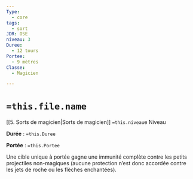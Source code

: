 ```yaml
---
Type:
  - core
tags:
  - sort
JDR: OSE
niveau: 3
Duree:
  - 12 tours
Portee:
  - 9 mètres
Classe:
  - Magicien

---
```

# `=this.file.name`  

[[5. Sorts de magicien|Sorts de magicien]] `=this.niveau`e Niveau

**Durée** : `=this.Duree` 

**Portée** : `=this.Portee`

Une cible unique à portée gagne une immunité complète contre les petits projectiles non-magiques (aucune protection n’est donc accordée contre les jets de roche ou les flèches enchantées).

